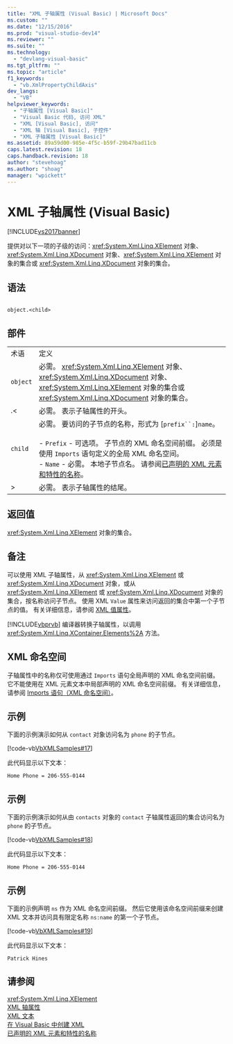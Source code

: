 ```yaml
---
title: "XML 子轴属性 (Visual Basic) | Microsoft Docs"
ms.custom: ""
ms.date: "12/15/2016"
ms.prod: "visual-studio-dev14"
ms.reviewer: ""
ms.suite: ""
ms.technology: 
  - "devlang-visual-basic"
ms.tgt_pltfrm: ""
ms.topic: "article"
f1_keywords: 
  - "vb.XmlPropertyChildAxis"
dev_langs: 
  - "VB"
helpviewer_keywords: 
  - "子轴属性 [Visual Basic]"
  - "Visual Basic 代码, 访问 XML"
  - "XML [Visual Basic], 访问"
  - "XML 轴 [Visual Basic], 子控件"
  - "XML 子轴属性 [Visual Basic]"
ms.assetid: 89a59d00-985e-4f5c-b59f-29b47bad11cb
caps.latest.revision: 18
caps.handback.revision: 18
author: "stevehoag"
ms.author: "shoag"
manager: "wpickett"
---
```

# XML 子轴属性 (Visual Basic)
[!INCLUDE[vs2017banner](../../../csharp/includes/vs2017banner.md)]

提供对以下一项的子级的访问：<xref:System.Xml.Linq.XElement> 对象、<xref:System.Xml.Linq.XDocument> 对象、<xref:System.Xml.Linq.XElement> 对象的集合或 <xref:System.Xml.Linq.XDocument> 对象的集合。  
  
## 语法  
  
```  
  
object.<child>  
```  
  
## 部件  
  
|||  
|-|-|  
|术语|定义|  
|`object`|必需。  <xref:System.Xml.Linq.XElement> 对象、<xref:System.Xml.Linq.XDocument> 对象、<xref:System.Xml.Linq.XElement> 对象的集合或 <xref:System.Xml.Linq.XDocument> 对象的集合。|  
|.\<|必需。  表示子轴属性的开头。|  
|`child`|必需。  要访问的子节点的名称，形式为 \[`prefix``:`\]`name`。<br /><br /> -   `Prefix` \- 可选项。  子节点的 XML 命名空间前缀。  必须是使用 `Imports` 语句定义的全局 XML 命名空间。<br />-   `Name` \- 必需。  本地子节点名。  请参阅[已声明的 XML 元素和特性的名称](../../../visual-basic/programming-guide/language-features/xml/names-of-declared-xml-elements-and-attributes.md)。|  
|\>|必需。  表示子轴属性的结尾。|  
  
## 返回值  
 <xref:System.Xml.Linq.XElement> 对象的集合。  
  
## 备注  
 可以使用 XML 子轴属性，从 <xref:System.Xml.Linq.XElement> 或 <xref:System.Xml.Linq.XDocument> 对象，或从 <xref:System.Xml.Linq.XElement> 或 <xref:System.Xml.Linq.XDocument> 对象的集合，按名称访问子节点。  使用 XML `Value` 属性来访问返回的集合中第一个子节点的值。  有关详细信息，请参阅 [XML 值属性](../../../visual-basic/language-reference/xml-axis/xml-value-property.md)。  
  
 [!INCLUDE[vbprvb](../../../csharp/programming-guide/concepts/linq/includes/vbprvb_md.md)] 编译器转换子轴属性，以调用 <xref:System.Xml.Linq.XContainer.Elements%2A> 方法。  
  
## XML 命名空间  
 子轴属性中的名称仅可使用通过 `Imports` 语句全局声明的 XML 命名空间前缀。  它不能使用在 XML 元素文本中局部声明的 XML 命名空间前缀。  有关详细信息，请参阅 [Imports 语句（XML 命名空间）](../../../visual-basic/language-reference/statements/imports-statement-xml-namespace.md)。  
  
## 示例  
 下面的示例演示如何从 `contact` 对象访问名为 `phone` 的子节点。  
  
 [!code-vb[VbXMLSamples#17](../../../visual-basic/language-reference/operators/codesnippet/VisualBasic/xml-child-axis-property_1.vb)]  
  
 此代码显示以下文本：  
  
 `Home Phone = 206-555-0144`  
  
## 示例  
 下面的示例演示如何从由 `contacts` 对象的 `contact` 子轴属性返回的集合访问名为 `phone` 的子节点。  
  
 [!code-vb[VbXMLSamples#18](../../../visual-basic/language-reference/operators/codesnippet/VisualBasic/xml-child-axis-property_2.vb)]  
  
 此代码显示以下文本：  
  
 `Home Phone = 206-555-0144`  
  
## 示例  
 下面的示例声明 `ns` 作为 XML 命名空间前缀。  然后它使用该命名空间前缀来创建 XML 文本并访问具有限定名称 `ns:name` 的第一个子节点。  
  
 [!code-vb[VbXMLSamples#19](../../../visual-basic/language-reference/operators/codesnippet/VisualBasic/xml-child-axis-property_3.vb)]  
  
 此代码显示以下文本：  
  
 `Patrick Hines`  
  
## 请参阅  
 <xref:System.Xml.Linq.XElement>   
 [XML 轴属性](../../../visual-basic/language-reference/xml-axis/xml-axis-properties.md)   
 [XML 文本](../../../visual-basic/reference/command-line-compiler/index.md)   
 [在 Visual Basic 中创建 XML](../../../visual-basic/programming-guide/language-features/xml/creating-xml.md)   
 [已声明的 XML 元素和特性的名称](../../../visual-basic/programming-guide/language-features/xml/names-of-declared-xml-elements-and-attributes.md)